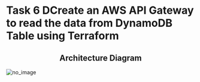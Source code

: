 # Task 6 DCreate an AWS API Gateway to read the data from DynamoDB Table using Terraform
## <center>Architecture Diagram</center>

![no_image](https://labresources.whizlabs.com/47b9b7aea06eef079cc561f1b3af3e17/secret_manager_30_47.png)